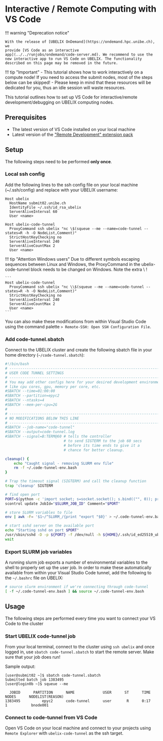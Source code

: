 # Interactive / Remote Computing with VS Code

!!! warning "Deprecation notice"

    With the release of [UBELIX OnDemand](https://ondemand.hpc.unibe.ch), we
    provide [VS Code as an interactive
    app](../../runjobs/ondemand/code-server.md). We recommend to use the
    new interactive app to run VS Code on UBELIX. The functionality
    described on this page may be removed in the future.

!!! tip "Important"
    - This tutorial shows how to work interactively on a compute node! If you need to access the submit nodes, most of the steps below can be skipped!
    - Please keep in mind that these resources will be dedicated for you, thus an idle session will waste resources.

This tutorial outlines how to set up VS Code for interactive/remote development/debugging on UBELIX computing nodes.

## Prerequisites

- The latest version of VS Code installed on your local machine
- Latest version of the ["Remote Development" extension pack](https://marketplace.visualstudio.com/items?itemName=ms-vscode-remote.vscode-remote-extensionpack)

## Setup

The following steps need to be performed **only once**.

### Local ssh config

Add the following lines to the ssh config file on your local machine (~/.ssh/config) and replace <name> with your UBELIX username:

```
Host ubelix
  HostName submit02.unibe.ch
  IdentityFile ~/.ssh/id_rsa_ubelix
  ServerAliveInterval 60
  User <name>

Host ubelix-code-tunnel
  ProxyCommand ssh ubelix "nc \$(squeue --me --name=code-tunnel --states=R -h -O NodeList,Comment)"
  StrictHostKeyChecking no
  ServerAliveInterval 240
  ServerAliveCountMax 2
  User <name>
```

!!! tip "Attention Windows users"
    Due to different symbols escaping sequences between Linux and Windows, the
    ProxyCommand in the ubelix-code-tunnel block needs to be changed on Windows.
    Note the extra \\ !

    ```
    Host ubelix-code-tunnel
      ProxyCommand ssh ubelix "nc \\$(squeue --me --name=code-tunnel --states=R -h -O NodeList,Comment)"
      StrictHostKeyChecking no
      ServerAliveInterval 240
      ServerAliveCountMax 2
      User <name>
    ```

You can also make these modifications from within Visual Studio Code using the command palette `> Remote-SSH: Open SSH Configuration File`.

### Add code-tunnel.sbatch

Connect to the UBELIX cluster and create the following sbatch file in your home directory (`~/code-tunnel.sbatch`):

```bash
#!/bin/bash
# -----------------------------------------------------------------------------
# USER CODE TUNNEL SETTINGS
# -----------------------------------------------------------------------------
# You may add other configs here for your desired development environment,
# like cpu cores, gpu, memory per core, etc.
#SBATCH --time=01:00:00
#SBATCH --partition=epyc2
#SBATCH --ntasks=4
#SBATCH --mem-per-cpu=2G
#
# -----------------------------------------------------------------------------
# NO MODIFICATIONS BELOW THIS LINE
# -----------------------------------------------------------------------------
#SBATCH --job-name="code-tunnel"
#SBATCH --output=code-tunnel.log
#SBATCH --signal=B:TERM@60 # tells the controller
                           # to send SIGTERM to the job 60 secs
                           # before its time ends to give it a
                           # chance for better cleanup.

cleanup() {
    echo "Caught signal - removing SLURM env file"
    rm -f ~/.code-tunnel-env.bash
}

# Trap the timeout signal (SIGTERM) and call the cleanup function
trap 'cleanup' SIGTERM

# find open port
PORT=$(python -c 'import socket; s=socket.socket(); s.bind(("", 0)); print(s.getsockname()[1]); s.close()')
scontrol update JobId="$SLURM_JOB_ID" Comment="$PORT"

# store SLURM variables to file
env | awk -F= '$1~/^SLURM_/{print "export "$0}' > ~/.code-tunnel-env.bash

# start sshd server on the available port
echo "Starting sshd on port $PORT"
/usr/sbin/sshd -D -p ${PORT} -f /dev/null -h ${HOME}/.ssh/id_ed25519_ubelix_internal &
wait
```

### Export SLURM job variables

A running slurm job exports a number of environmental variables to the shell to properly set up the user job.
In order to make these automatically available from within your Visual Studio Code tunnel, add the following to the `~/.bashrc` file on UBELIX:

```bash
# source slurm environment if we're connecting through code-tunnel
[ -f ~/.code-tunnel-env.bash ] && source ~/.code-tunnel-env.bash
```

## Usage

The following steps are performed every time you want to connect your VS Code to the cluster

### Start UBELIX code-tunnel job
From your local terminal, connect to the cluster using `ssh ubelix` and once logged in, 
use `sbatch code-tunnel.sbatch` to start the remote server. Make sure that your job does run!

Sample output:
   
```commandline
[user@submit02 ~]$ sbatch code-tunnel.sbatch
Submitted batch job 1383495
[user@login0b ~]$ squeue --me

  JOBID      PARTITION      NAME             USER      ST      TIME      NODES      NODELIST(REASON)
1383495          epyc2      code-tunnel      user       R      0:17          1           bnode001
```

### Connect to code-tunnel from VS Code
Open VS Code on your local machine and connect to your projects using `Remote Explorer` with `ubelix-code-tunnel` as the ssh target.
